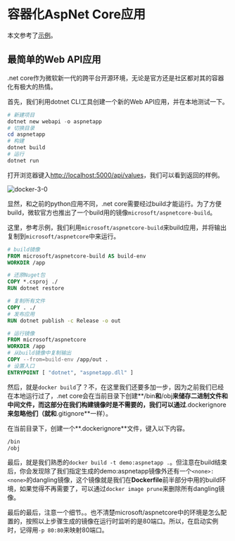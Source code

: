 # 容器化AspNet Core应用

本文参考了[示例](https://docs.docker.com/engine/examples/dotnetcore/)。

## 最简单的Web API应用

.net core作为微软新一代的跨平台开源环境，无论是官方还是社区都对其的容器化有极大的热情。

首先，我们利用dotnet CLI工具创建一个新的Web API应用，并在本地测试一下。

```PowerShell
# 新建项目
dotnet new webapi -o aspnetapp
# 切换目录
cd aspnetapp
# 构建
dotnet build
# 运行
dotnet run
```

打开浏览器键入[http://localhost:5000/api/values](http://localhost:5000/api/values)，我们可以看到返回的样例。

![docker-3-0](../Images/docker/docker入坑系列/docker-3-0.png)

显然，和之前的python应用不同，.net core需要经过build才能运行。为了方便build，微软官方也推出了一个build用的镜像`microsoft/aspnetcore-build`。

这里，参考示例，我们利用`microsoft/aspnetcore-build`来build应用，并将输出复制到`microsoft/aspnetcore`中来运行。

```Dockerfile
# build镜像
FROM microsoft/aspnetcore-build AS build-env
WORKDIR /app

# 还原Nuget包
COPY *.csproj ./
RUN dotnet restore

# 复制所有文件
COPY . ./
# 发布应用
RUN dotnet publish -c Release -o out

# 运行镜像
FROM microsoft/aspnetcore
WORKDIR /app
# 从build镜像中复制输出
COPY --from=build-env /app/out .
# 设置入口
ENTRYPOINT [ "dotnet", "aspnetapp.dll" ]
```

然后，就是`docker build`了？不，在这里我们还要多加一步，因为之前我们已经在本地运行过了，.net core会在当前目录下创建**/bin**和**/obj**来储存二进制文件和中间文件，而这部分在我们构建镜像时是不需要的，我们可以通过**.dockerignore**来忽略他们（就和**.gitignore**一样）。

在当前目录下，创建一个**.dockerignore**文件，键入以下内容。

```txt
/bin
/obj
```

最后，就是我们熟悉的`docker build -t demo:aspnetapp .`。但注意在build结束后，你会发现除了我们指定生成的demo:aspnetapp镜像外还有一个`<none>:<none>`的dangling镜像，这个镜像就是我们在**Dockerfile**前半部分中用的build环境，如果觉得不再需要了，可以通过`docker image prune`来删除所有dangling镜像。

最后的最后，注意一个细节。。也不清楚microsoft/aspnetcore中的环境是怎么配置的，按照以上步骤生成的镜像在运行时监听的是80端口。所以，在启动实例时，记得用`-p 80:80`来映射80端口。